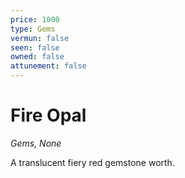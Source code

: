 ```yaml
---
price: 1000
type: Gems
vermun: false
seen: false
owned: false
attunement: false
---
```

# Fire Opal

*Gems, None*

A translucent fiery red gemstone worth.